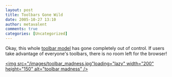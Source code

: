 ```yaml
---
layout: post
title: Toolbars Gone Wild
date: 2005-10-27 13:10
author: metavalent
comments: true
categories: [Uncategorized]
---
```

Okay, this whole <a href="/images/toolbar_madness.jpg">toolbar model</a> has gone completely out of control.  If users take advantage of everyone's toolbars, there is no room left for the browser!

<a href="/images/toolbar_madness.jpg"><img src="/images/toolbar_madness.jpg"loading="lazy" width="200" height="150" alt="toolbar madness" /></a>

